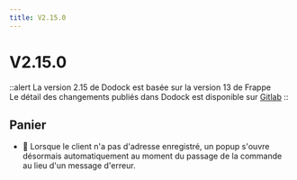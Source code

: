 ```yaml
---
title: V2.15.0
---
```


# V2.15.0

::alert
La version 2.15 de Dodock est basée sur la version 13 de Frappe  
Le détail des changements publiés dans Dodock est disponible sur [Gitlab](https://gitlab.com/dokos/dodock/-/releases)
::

## Panier

- :rocket: Lorsque le client n'a pas d'adresse enregistré, un popup s'ouvre désormais automatiquement au moment du passage de la commande au lieu d'un message d'erreur.